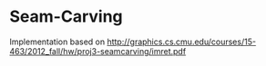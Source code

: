 # Seam-Carving
Implementation based on http://graphics.cs.cmu.edu/courses/15-463/2012_fall/hw/proj3-seamcarving/imret.pdf
